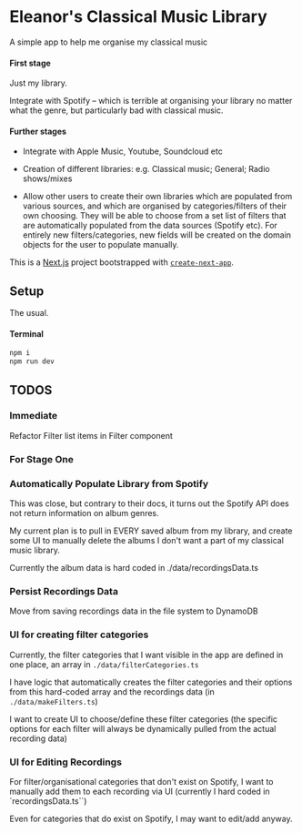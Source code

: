 # Eleanor's Classical Music Library

A simple app to help me organise my classical music

#### First stage

Just my library.

Integrate with Spotify – which is terrible at organising your library no matter what the genre, but particularly bad
with classical music.

#### Further stages

- Integrate with Apple Music, Youtube, Soundcloud etc

- Creation of different libraries: e.g. Classical music; General; Radio shows/mixes

- Allow other users to create their own libraries which are populated from various sources, and which are organised by
  categories/filters of their own choosing. They will be able to choose from a set list of filters that are
  automatically populated from the data sources (Spotify etc). For entirely new filters/categories, new fields will be
  created on the domain objects for the user to populate manually.

This is a [Next.js](https://nextjs.org/) project bootstrapped with
[`create-next-app`](https://github.com/vercel/next.js/tree/canary/packages/create-next-app).

## Setup

The usual.

#### Terminal

```bash
npm i
npm run dev
```

## TODOS

### Immediate

Refactor Filter list items in Filter component

### For Stage One

### Automatically Populate Library from Spotify

This was close, but contrary to their docs, it turns out the Spotify API does not return information on album genres.

My current plan is to pull in EVERY saved album from my library, and create some UI to manually delete the albums I
don't want a part of my classical music library.

Currently the album data is hard coded in ./data/recordingsData.ts

### Persist Recordings Data

Move from saving recordings data in the file system to DynamoDB

### UI for creating filter categories

Currently, the filter categories that I want visible in the app are defined in one place, an array in
`./data/filterCategories.ts`

I have logic that automatically creates the filter categories and their options from this hard-coded array and the
recordings data (in `./data/makeFilters.ts`)

I want to create UI to choose/define these filter categories (the specific options for each filter will always be
dynamically pulled from the actual recording data)

### UI for Editing Recordings

For filter/organisational categories that don't exist on Spotify, I want to manually add them to each recording via UI
(currently I hard coded in `recordingsData.ts``)

Even for categories that do exist on Spotify, I may want to edit/add anyway.
